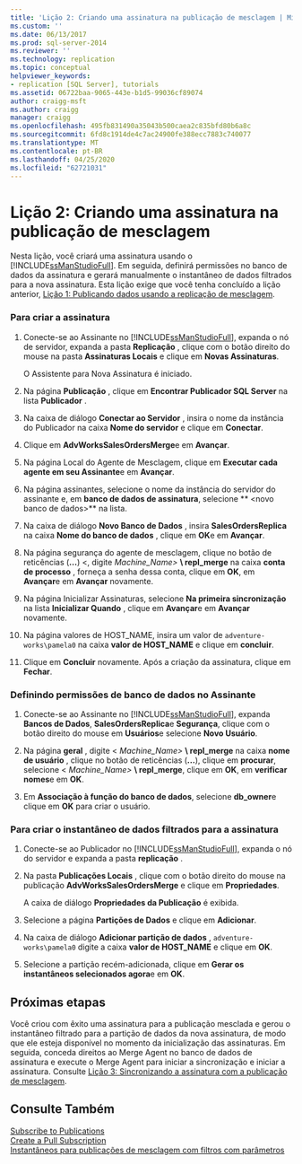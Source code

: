 ```yaml
---
title: 'Lição 2: Criando uma assinatura na publicação de mesclagem | Microsoft Docs'
ms.custom: ''
ms.date: 06/13/2017
ms.prod: sql-server-2014
ms.reviewer: ''
ms.technology: replication
ms.topic: conceptual
helpviewer_keywords:
- replication [SQL Server], tutorials
ms.assetid: 06722baa-9065-443e-b1d5-99036cf89074
author: craigg-msft
ms.author: craigg
manager: craigg
ms.openlocfilehash: 495fb831490a35043b500caea2c835bfd80b6a8c
ms.sourcegitcommit: 6fd8c1914de4c7ac24900fe388ecc7883c740077
ms.translationtype: MT
ms.contentlocale: pt-BR
ms.lasthandoff: 04/25/2020
ms.locfileid: "62721031"
---
```

# <a name="lesson-2-creating-a-subscription-to-the-merge-publication"></a>Lição 2: Criando uma assinatura na publicação de mesclagem
  Nesta lição, você criará uma assinatura usando o [!INCLUDE[ssManStudioFull](../../includes/ssmanstudiofull-md.md)]. Em seguida, definirá permissões no banco de dados da assinatura e gerará manualmente o instantâneo de dados filtrados para a nova assinatura. Esta lição exige que você tenha concluído a lição anterior, [Lição 1: Publicando dados usando a replicação de mesclagem](lesson-1-publishing-data-using-merge-replication.md).  
  
### <a name="to-create-the-subscription"></a>Para criar a assinatura  
  
1.  Conecte-se ao Assinante no [!INCLUDE[ssManStudioFull](../../includes/ssmanstudiofull-md.md)], expanda o nó de servidor, expanda a pasta **Replicação** , clique com o botão direito do mouse na pasta **Assinaturas Locais** e clique em **Novas Assinaturas**.  
  
     O Assistente para Nova Assinatura é iniciado.  
  
2.  Na página **Publicação** , clique em **Encontrar Publicador SQL Server** na lista **Publicador** .  
  
3.  Na caixa de diálogo **Conectar ao Servidor** , insira o nome da instância do Publicador na caixa **Nome do servidor** e clique em **Conectar**.  
  
4.  Clique em **AdvWorksSalesOrdersMerge**e em **Avançar**.  
  
5.  Na página Local do Agente de Mesclagem, clique em **Executar cada agente em seu Assinante**e em **Avançar**.  
  
6.  Na página assinantes, selecione o nome da instância do servidor do assinante e, em **banco de dados de assinatura**, selecione ** \<novo banco de dados>** na lista.  
  
7.  Na caixa de diálogo **Novo Banco de Dados** , insira **SalesOrdersReplica** na caixa **Nome do banco de dados** , clique em **OK**e em **Avançar**.  
  
8.  Na página segurança do agente de mesclagem, clique no botão de reticências (**...**) \<, digite _Machine_Name>_ **\ repl_merge** na caixa **conta de processo** , forneça a senha dessa conta, clique em **OK**, em **Avançar**e em **Avançar** novamente.  
  
9. Na página Inicializar Assinaturas, selecione **Na primeira sincronização** na lista **Inicializar Quando** , clique em **Avançar**e em **Avançar** novamente.  
  
10. Na página valores de HOST_NAME, insira um valor de `adventure-works\pamela0` na caixa **valor de HOST_NAME** e clique em **concluir**.  
  
11. Clique em **Concluir** novamente. Após a criação da assinatura, clique em **Fechar**.  
  
### <a name="setting-database-permissions-at-the-subscriber"></a>Definindo permissões de banco de dados no Assinante  
  
1.  Conecte-se ao Assinante no [!INCLUDE[ssManStudioFull](../../includes/ssmanstudiofull-md.md)], expanda **Bancos de Dados**, **SalesOrdersReplica**e **Segurança**, clique com o botão direito do mouse em **Usuários**e selecione **Novo Usuário**.  
  
2.  Na página **geral** , digite \< _Machine_Name>_ **\ repl_merge** na caixa **nome de usuário** , clique no botão de reticências (**...**), clique em **procurar**, selecione \< _Machine_Name>_ **\ repl_merge**, clique em **OK**, em **verificar nomes**e em **OK**.  
  
3.  Em **Associação à função do banco de dados**, selecione **db_owner**e clique em **OK** para criar o usuário.  
  
### <a name="to-create-the-filtered-data-snapshot-for-the-subscription"></a>Para criar o instantâneo de dados filtrados para a assinatura  
  
1.  Conecte-se ao Publicador no [!INCLUDE[ssManStudioFull](../../includes/ssmanstudiofull-md.md)], expanda o nó do servidor e expanda a pasta **replicação** .  
  
2.  Na pasta **Publicações Locais** , clique com o botão direito do mouse na publicação **AdvWorksSalesOrdersMerge** e clique em **Propriedades**.  
  
     A caixa de diálogo **Propriedades da Publicação** é exibida.  
  
3.  Selecione a página **Partições de Dados** e clique em **Adicionar**.  
  
4.  Na caixa de diálogo **Adicionar partição de dados** , `adventure-works\pamela0` digite a caixa **valor de HOST_NAME** e clique em **OK**.  
  
5.  Selecione a partição recém-adicionada, clique em **Gerar os instantâneos selecionados agora**e em **OK**.  
  
## <a name="next-steps"></a>Próximas etapas  
 Você criou com êxito uma assinatura para a publicação mesclada e gerou o instantâneo filtrado para a partição de dados da nova assinatura, de modo que ele esteja disponível no momento da inicialização das assinaturas. Em seguida, conceda direitos ao Merge Agent no banco de dados de assinatura e execute o Merge Agent para iniciar a sincronização e iniciar a assinatura. Consulte [Lição 3: Sincronizando a assinatura com a publicação de mesclagem](lesson-3-synchronizing-the-subscription-to-the-merge-publication.md).  
  
## <a name="see-also"></a>Consulte Também  
 [Subscribe to Publications](subscribe-to-publications.md)   
 [Create a Pull Subscription](create-a-pull-subscription.md)   
 [Instantâneos para publicações de mesclagem com filtros com parâmetros](snapshots-for-merge-publications-with-parameterized-filters.md)  
  
  
